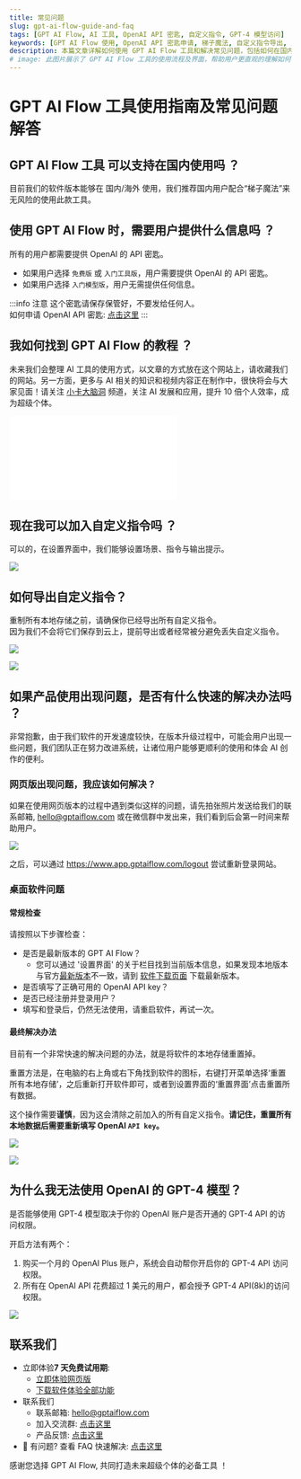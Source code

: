 ```yaml
---
title: 常见问题
slug: gpt-ai-flow-guide-and-faq
tags: [GPT AI Flow, AI 工具, OpenAI API 密匙, 自定义指令, GPT-4 模型访问]
keywords: [GPT AI Flow 使用, OpenAI API 密匙申请, 梯子魔法, 自定义指令导出, 用户问题解答]
description: 本篇文章详解如何使用 GPT AI Flow 工具和解决常见问题，包括如何在国内使用，如何申请 OpenAI API 密匙，如何加入和导出自定义指令，以及如何获取 GPT-4 模型访问权限。
# image: 此图片展示了 GPT AI Flow 工具的使用流程及界面，帮助用户更直观的理解如何使用这款AI工具，以及解决在使用过程中可能遇到的问题。
---
```


# GPT AI Flow 工具使用指南及常见问题解答

## GPT AI Flow 工具 可以支持在国内使用吗 ？

目前我们的软件版本能够在 国内/海外 使用，我们推荐国内用户配合“梯子魔法”来无风险的使用此款工具。

## 使用 GPT AI Flow 时，需要用户提供什么信息吗 ？

所有的用户都需要提供 OpenAI 的 API 密匙。

- 如果用户选择 `免费版` 或 `入门工具版`，用户需要提供 OpenAI 的 API 密匙。
- 如果用户选择 `入门模型版`，用户无需提供任何信息。

:::info 注意
这个密匙请保存保管好，不要发给任何人。  
如何申请 OpenAI API 密匙: [点击这里](/blog/how-to-register-for-OpenAI-account-and-get-OpenAI-api-key)
:::

## 我如何找到 GPT AI Flow 的教程 ？

未来我们会整理 AI 工具的使用方式，以文章的方式放在这个网站上，请收藏我们的网站。另一方面，更多与 AI 相关的知识和视频内容正在制作中，很快将会与大家见面！请关注 [小卡大脑洞](https://space.bilibili.com/137975681) 频道，关注 AI 发展和应用，提升 10 倍个人效率，成为超级个体。

<iframe src="//player.bilibili.com/player.html?aid=490716983&bvid=BV1sN411i7Uh&cid=1259490531&p=1" scrolling="no" border="0" frameBorder="no" framespacing="0" allowFullScreen="true"> </iframe>

## 现在我可以加入自定义指令吗 ？

可以的，在设置界面中，我们能够设置场景、指令与输出提示。

![](./img/6-faq/2023-08-07-img-1-settings-aiflow-commands.png)

## 如何导出自定义指令？

重制所有本地存储之前，请确保你已经导出所有自定义指令。  
因为我们不会将它们保存到云上，提前导出或者经常被分避免丢失自定义指令。

![](./img/6-faq/2023-08-07-img-2-settings-aiflow-commands-importAndExport-button.png)

![](./img/6-faq/2023-08-07-img-3-settings-aiflow-commands-Export-button.png)

## 如果产品使用出现问题，是否有什么快速的解决办法吗 ？

非常抱歉，由于我们软件的开发速度较快，在版本升级过程中，可能会用户出现一些问题，我们团队正在努力改进系统，让诸位用户能够更顺利的使用和体会 AI 创作的便利。

### 网页版出现问题，我应该如何解决？

如果在使用网页版本的过程中遇到类似这样的问题，请先拍张照片发送给我们的联系邮箱, hello@gptaiflow.com 或在微信群中发出来，我们看到后会第一时间来帮助用户。

![](./img/6-faq/2023-10-02-img-1-56ab89a08779e0a0d25f812e8059b1ce.JPG)

之后，可以通过 https://www.app.gptaiflow.com/logout 尝试重新登录网站。

### 桌面软件问题

#### 常规检查

请按照以下步骤检查：

- 是否是最新版本的 GPT AI Flow？
  - 您可以通过 '设置界面' 的关于栏目找到当前版本信息，如果发现本地版本与官方[最新版本](../8-product-release/index.md)不一致，请到 [软件下载页面](/download) 下载最新版本。
- 是否填写了正确可用的 OpenAI API key？
- 是否已经注册并登录用户？
- 填写和登录后，仍然无法使用，请重启软件，再试一次。

#### 最终解决办法

目前有一个非常快速的解决问题的办法，就是将软件的本地存储重置掉。

重置方法是，在电脑的右上角或右下角找到软件的图标，右键打开菜单选择‘重置所有本地存储’，之后重新打开软件即可，或者到设置界面的‘重置界面’点击重置所有数据。

这个操作需要**谨慎**，因为这会清除之前加入的所有自定义指令。**请记住，重置所有本地数据后需要重新填写 OpenAI `API key`。**

![](./img/6-faq/2023-08-07-img-4-settings-reset-all-aiflow-commands.png)

![](./img/6-faq/2023-08-07-img-5-settings-reset-all-aiflow-commands-2.png)

## 为什么我无法使用 OpenAI 的 GPT-4 模型？

是否能够使用 GPT-4 模型取决于你的 OpenAI 账户是否开通的 GPT-4 API 的访问权限。

开启方法有两个：

1. 购买一个月的 OpenAI Plus 账户，系统会自动帮你开启你的 GPT-4 API 访问权限。
2. 所有在 OpenAI API 花费超过 1 美元的用户，都会授予 GPT-4 API(8k)的访问权限。

![](./img/6-faq/2023-08-13-img6-access-about-openai-gpt-4.png)

## 联系我们

- 立即体验**7 天免费试用期**:
  - [立即体验网页版](https://www.app.gptaiflow.com/login)
  - [下载软件体验全部功能](/download)
- 联系我们
  - 联系邮箱: hello@gptaiflow.com
  - 加入交流群: [点击这里](/communication-group)
  - 产品反馈: [点击这里](https://wj.qq.com/s2/13154598/1770/)
- 💬 有问题? 查看 FAQ 快速解决: [点击这里](/docs/proudct/gpt-ai-flow-guide-and-faq)

感谢您选择 GPT AI Flow, 共同打造未来超级个体的必备工具 ！
